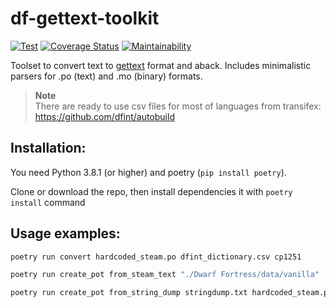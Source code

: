 # df-gettext-toolkit

[![Test](https://github.com/dfint/df-gettext-toolkit/actions/workflows/test.yml/badge.svg)](https://github.com/dfint/df-gettext-toolkit/actions/workflows/test.yml)
[![Coverage Status](https://coveralls.io/repos/github/dfint/df-gettext-toolkit/badge.svg?branch=master)](https://coveralls.io/github/dfint/df-gettext-toolkit?branch=master)
[![Maintainability](https://api.codeclimate.com/v1/badges/8f5de82303b55de3b930/maintainability)](https://codeclimate.com/github/dfint/df-gettext-toolkit/maintainability)

Toolset to convert text to [gettext](https://en.wikipedia.org/wiki/Gettext) format and aback. Includes minimalistic parsers for .po (text) and .mo (binary) formats.

> **Note**  
> There are ready to use csv files for most of languages from transifex: https://github.com/dfint/autobuild

## Installation:

You need Python 3.8.1 (or higher) and poetry (`pip install poetry`).

Clone or download the repo, then install dependencies it with `poetry install` command

## Usage examples:

```bash
poetry run convert hardcoded_steam.po dfint_dictionary.csv cp1251
```
```bash
poetry run create_pot from_steam_text "./Dwarf Fortress/data/vanilla" ./pot_files/
```
```bash
poetry run create_pot from_string_dump stringdump.txt hardcoded_steam.pot
```
